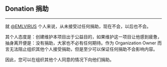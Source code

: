 ## Donation 捐助

---

就 [@EMLVIRUS](https://github.com/EMLVIRUS) 个人来说，从未接受过任何捐助，现在不会，以后也不会。

其个人态度是：创建维护本项目出于公益目的，如果维护这一项目让他感到疲惫，抽身离开便是：没有捐助，大家也不必有任何期待。作为 Organization Owner 而言无法阻止组织其他个人接受捐助，但是至少可以保证任何捐助不会影响内容。

因此，您可以在组织其他个人同意的情况下向他们捐助。

